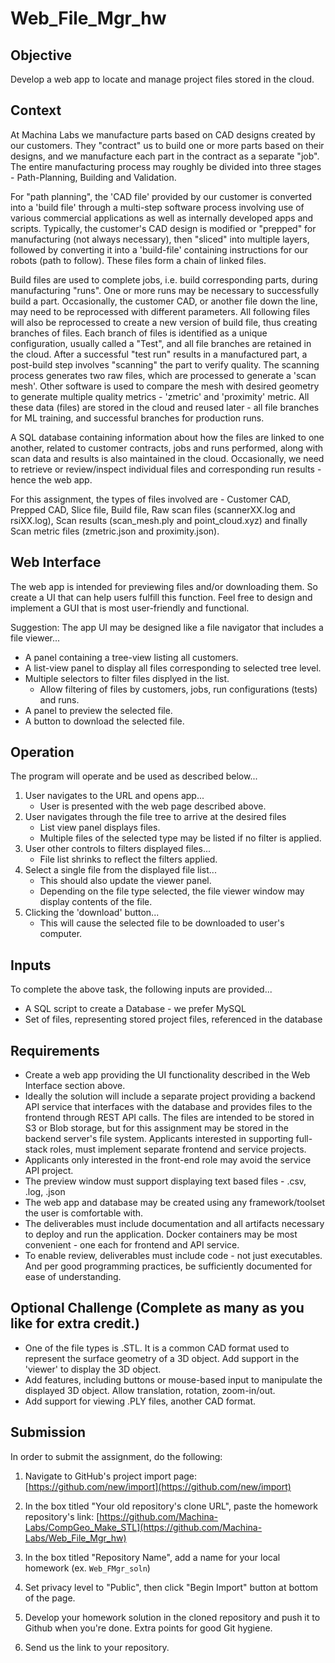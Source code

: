 # Web_File_Mgr_hw
## Objective
Develop a web app to locate and manage project files stored in the cloud.
## Context
At Machina Labs we manufacture parts based on CAD designs created by our customers. They "contract" us to build one or more parts based on their designs, and we manufacture each part in the contract as a separate "job". The entire manufacturing process may roughly be divided into three stages - Path-Planning, Building and Validation.

For "path planning", the 'CAD file' provided by our customer is converted into a 'build file' through a multi-step software process involving use of various commercial applications as well as internally developed apps and scripts. Typically, the customer's CAD design is modified or "prepped" for manufacturing (not always necessary), then "sliced" into multiple layers, followed by converting it into a 'build-file' containing instructions for our robots (path to follow). These files form a chain of linked files.

Build files are used to complete jobs, i.e. build corresponding parts, during manufacturing "runs". One or more runs may be necessary to successfully build a part. Occasionally, the customer CAD, or another file down the line, may need to be reprocessed with different parameters. All following files will also be reprocessed to create a new version of build file, thus creating branches of files. Each branch of files is identified as a unique configuration, usually called a "Test", and all file branches are retained in the cloud. After a successful "test run" results in a manufactured part, a post-build step involves "scanning" the  part to verify quality. The scanning process generates two raw files, which are processed to generate a 'scan mesh'. Other software is used to compare the mesh with desired geometry to generate multiple quality metrics - 'zmetric' and 'proximity' metric. All these data (files) are stored in the cloud and reused later - all file branches for ML training, and successful branches for production runs.

A SQL database containing information about how the files are linked to one another, related to customer contracts, jobs and runs performed, along with scan data and results is also maintained in the cloud. Occasionally, we need to retrieve or review/inspect individual files and corresponding run results - hence the web app.

For this assignment, the types of files involved are - Customer CAD, Prepped CAD, Slice file, Build file, Raw scan files (scannerXX.log and rsiXX.log), Scan results (scan_mesh.ply and point_cloud.xyz) and finally Scan metric files (zmetric.json and proximity.json).
## Web Interface
The web app is intended for previewing files and/or downloading them. So create a UI that can help users fulfill this function. Feel free to design and implement a GUI that is most user-friendly and functional.

Suggestion: The app UI may be designed like a file navigator that includes a file viewer...
- A panel containing a tree-view listing all customers.
- A list-view panel to display all files corresponding to selected tree level.
- Multiple selectors to filter files displyed in the list.
	* Allow filtering of files by customers, jobs, run configurations (tests) and runs.
- A panel to preview the selected file. 
- A button to download the selected file.
## Operation
The program will operate and be used as described below...
1. User navigates to the URL and opens app...
	- User is presented with the web page described above.
2. User navigates through the file tree to arrive at the desired files
	- List view panel displays files.
	- Multiple files of the selected type may be listed if no filter is applied.
3. User other controls to filters displayed files...
	- File list shrinks to reflect the filters applied.
4. Select a single file from the displayed file list...
	- This should also update the viewer panel.
	- Depending on the file type selected, the file viewer window may display contents of the file.
5. Clicking the 'download' button...
	- This will cause the selected file to be downloaded to user's computer.
## Inputs
To complete the above task, the following inputs are provided...
- A SQL script to create a Database - we prefer MySQL
- Set of files, representing stored project files, referenced in the database
## Requirements
- Create a web app providing the UI functionality described in the Web Interface section above.
- Ideally the solution will include a separate project providing a backend API service that interfaces with the database and provides files to the frontend through REST API calls. The files are intended to be stored in S3 or Blob storage, but for this assignment may be stored in the backend server's file system. Applicants interested in supporting full-stack roles, must implement separate frontend and service projects.
- Applicants only interested in the front-end role may avoid the service API project.
- The preview window must support displaying text based files - .csv, .log, .json
- The web app and database may be created using any framework/toolset the user is comfortable with.
- The deliverables must include documentation and all artifacts necessary to deploy and run the application. Docker containers may be most convenient - one each for frontend and API service.
- To enable review, deliverables must include code - not just executables. And per good programming practices, be sufficiently documented for ease of understanding.
## Optional Challenge (Complete as many as you like for extra credit.)
- One of the file types is .STL. It is a common CAD format used to represent the surface geometry of a 3D object. Add support in the 'viewer' to display the 3D object.
- Add features, including buttons or mouse-based input to manipulate the displayed 3D object. Allow translation, rotation, zoom-in/out.
- Add support for viewing .PLY files, another CAD format.
## Submission
In order to submit the assignment, do the following:

1. Navigate to GitHub's project import page: [https://github.com/new/import](https://github.com/new/import)

2. In the box titled "Your old repository's clone URL", paste the homework repository's link: [https://github.com/Machina-Labs/CompGeo_Make_STL](https://github.com/Machina-Labs/Web_File_Mgr_hw)

3. In the box titled "Repository Name", add a name for your local homework (ex. `Web_FMgr_soln`)

4. Set privacy level to "Public", then click "Begin Import" button at bottom of the page.

5. Develop your homework solution in the cloned repository and push it to Github when you're done. Extra points for good Git hygiene.

6. Send us the link to your repository.

